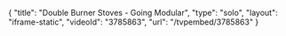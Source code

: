 {
    "title": "Double Burner Stoves - Going Modular",
    "type": "solo",
    "layout": "iframe-static",
    "videoId": "3785863",
    "url": "\/tvpembed\/3785863"
}